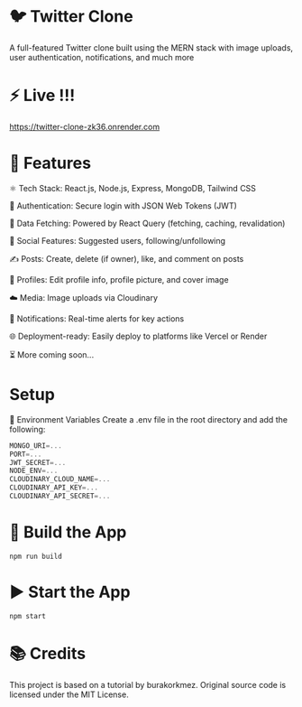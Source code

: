 # 🐦 Twitter Clone

A full-featured Twitter clone built using the MERN stack with image uploads, user authentication, notifications, and much more

# ⚡ Live !!!

https://twitter-clone-zk36.onrender.com

# 🚀 Features

⚛️ Tech Stack: React.js, Node.js, Express, MongoDB, Tailwind CSS

🔐 Authentication: Secure login with JSON Web Tokens (JWT)

🔄 Data Fetching: Powered by React Query (fetching, caching, revalidation)

👥 Social Features: Suggested users, following/unfollowing

✍️ Posts: Create, delete (if owner), like, and comment on posts

📝 Profiles: Edit profile info, profile picture, and cover image

☁️ Media: Image uploads via Cloudinary

🔔 Notifications: Real-time alerts for key actions

🌐 Deployment-ready: Easily deploy to platforms like Vercel or Render

⏳ More coming soon...

# Setup

📄 Environment Variables
Create a .env file in the root directory and add the following:

```js
MONGO_URI=...
PORT=...
JWT_SECRET=...
NODE_ENV=...
CLOUDINARY_CLOUD_NAME=...
CLOUDINARY_API_KEY=...
CLOUDINARY_API_SECRET=...
```

# 🧱 Build the App

```shell
npm run build
```

# ▶️ Start the App

```shell
npm start
```

# 📚 Credits

This project is based on a tutorial by burakorkmez.
Original source code is licensed under the MIT License.
